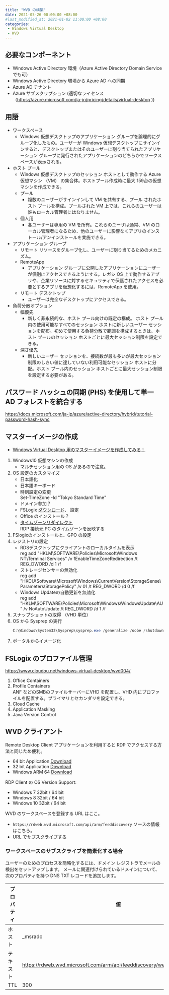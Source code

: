 ```yaml
---
title: "WVD の構築"
date: 2021-05-26 00:00:00 +08:00
#last_modified_at: 2021-01-02 11:00:00 +08:00
categories: 
 - Windows Virtual Desktop
 - WVD
---
```


## 必要なコンポーネント
+ Windows Active Directory 環境（Azure Active Directory Domain Service でも可）
+ Windows Active Directory 環境から Azure AD への同期
+ Azure AD テナント
+ Azure サブスクリプション
(適切なライセンス（https://azure.microsoft.com/ja-jp/pricing/details/virtual-desktop ))

## 用語
+ ワークスペース
    + Windows 仮想デスクトップのアプリケーション グループを論理的にグループ化したもの。ユーザーが Windows 仮想デスクトップにサインインすると、デスクトップまたはそのユーザーに割り当てられたアプリケーション グループに発行されたアプリケーションのどちらかでワークスペースが表示される。
+ ホスト プール 
    + Windows 仮想デスクトップのセッション ホストとして動作する Azure 仮想マシン （VM） の集合体。ホストプール作成時に最大 159台の仮想マシンを作成できる。
    + プール
        + 複数のユーザーがサインインして VM を共有する、プール されたホスト プールを構成。プールされた VM 上では、これらのユーザーは誰もローカル管理者にはなりません。
    + 個人用
        + 各ユーザーは専用の VM を所有。これらのユーザは通常、VM のローカル管理者になるため、他のユーザーに影響なくアプリのインストール/アンインストールを実施できる。
+ アプリケーション グループ
    + リモート リソースをグループ化し、ユーザーに割り当てるためのメカニズム。
    + RemoteApp
        + アプリケーション グループに公開したアプリケーションにユーザーが個別にアクセスできるようにする。レガシ OS 上で動作するアプリや、企業リソースに対するセキュリティで保護されたアクセスを必要とするアプリを仮想化するには、RemoteApp を使用。
    + リモート デスクトップ
        + ユーザーは完全なデスクトップにアクセスできる。
+ 負荷分散オプション
    + 幅優先
        + 新しく非永続的な、ホスト プール向けの既定の構成。 ホスト プール内の使用可能なすべてのセッション ホストに新しいユーザー セッションを配布。初めて使用する負荷分散で範囲を構成するときは、ホスト プールのセッション ホストごとに最大セッション制限を設定できる。
    + 深さ優先
        + 新しいユーザー セッションを、接続数が最も多いが最大セッション制限のしきい値に達していない利用可能なセッション ホストに分配。ホスト プール内のセッション ホストごとに最大セッション制限を設定する必要がある。


## パスワード ハッシュの同期 (PHS) を使用して単一 AD フォレストを統合する
https://docs.microsoft.com/ja-jp/azure/active-directory/hybrid/tutorial-password-hash-sync

## マスターイメージの作成
+ [Windows Virtual Desktop 用のマスターイメージを作成してみる！](https://www.cloudou.net/windows-virtual-desktop/wvd005/)

1. Windows10 仮想マシンの作成
    + マルチセッション用の OS があるので注意。
1. OS 設定のカスタマイズ
    + 日本語化  
    + 日本語キーボード  
    + 時刻設定の変更  
        Set-TimeZone -Id "Tokyo Standard Time"
    + ドメイン参加？
    + FSLogix [ダウンロード](https://aka.ms/fslogix_download)、 設定
    + Office のインストール？
    + [タイムゾーンリダイレクト](https://docs.microsoft.com/ja-jp/azure/virtual-desktop/set-up-customize-master-image)  
        RDP 接続元 PC のタイムゾーンを反映する
1. FSlogixのインストールと、GPO の設定
1. レジストリの設定  
    + RDSデスクトップにクライアントのローカルタイムを表示  
    reg add "HKLM\SOFTWARE\Policies\Microsoft\Windows NT\Terminal Services" /v fEnableTimeZoneRedirection /t REG_DWORD /d 1 /f
    + ストレージセンサーの無効化  
    reg add "HKCU\Software\Microsoft\Windows\CurrentVersion\StorageSense\Parameters\StoragePolicy" /v 01 /t REG_DWORD /d 0 /f
    + Windows Updateの自動更新を無効化  
    reg add "HKLM\SOFTWARE\Policies\Microsoft\Windows\WindowsUpdate\AU" /v NoAutoUpdate /t REG_DWORD /d 1 /f
1. スナップショットの取得 （VHD 単位）
1. OS から Sysprep の実行  
    ```Powershell
    C:\Windows\System32\Sysprep\sysprep.exe /generalize /oobe /shutdown
    ```
1. ポータルからイメージ化


## FSLogix のプロファイル管理
https://www.cloudou.net/windows-virtual-desktop/wvd004/

1. Office Containers
1. Profile Containers  
    ANF などのSMBのファイルサーバーにVHD を配置し、VHD 内にプロファイルを配置する。プライマリとセカンダリを設定できる。
1. Cloud Cache
1. Application Masking
1. Java Version Control

## WVD クライアント
Remote Desktop Client アプリケーションを利用すると RDP でアクセスする方法と同じため便利。
+ 64 bit Application [Download](https://aka.ms/wvdinstall)
+ 32 bit Application [Download](https://go.microsoft.com/fwlink/?linkid=2098960)
+ Windows ARM 64 [Download](https://go.microsoft.com/fwlink/?linkid=2098961)

RDP Client の OS Version Support:
+ Windows 7 32bit  / 64 bit 
+ Windows 8 32bit  / 64 bit 
+ Windows 10 32bit  / 64 bit 

WVD のワークスペースを登録する URL はここ。
+ `https://rdweb.wvd.microsoft.com/api/arm/feeddiscovery`
ソースの情報はこちら。
+ [URL でサブスクライブする](https://docs.microsoft.com/ja-jp/windows-server/remote/remote-desktop-services/clients/windowsdesktop#subscribe-with-url)

### ワークスペースのサブスクライブを簡素化する場合
ユーザーのためのプロセスを簡略化するには、ドメイン レジストラでメールの検出をセットアップします。 メールに関連付けられているドメインについて、次のプロパティを持つ DNS TXT レコードを追加します。

|プロパティ|値|
|-|-|
|ホスト|_msradc|
|テキスト|https://rdweb.wvd.microsoft.com/arm/api/feeddiscovery/webfeeddiscovery.aspx|
|TTL|300|
